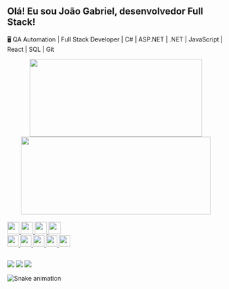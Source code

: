 ## Olá! Eu sou João Gabriel, desenvolvedor Full Stack!

🖥️ QA Automation | Full Stack Developer | C# | ASP.NET | .NET | JavaScript | React | SQL | Git

<div align="center">
  <a href="https://github.com/joaogabm">
  <img height="180em" width="400px" src="https://github-readme-stats.vercel.app/api?username=joaogabm&show_icons=true&theme=dracula&include_all_commits=true&count_private=true"/>
  <img height="180em" width="440px" src="https://github-readme-stats.vercel.app/api/top-langs/?username=joaogabm&layout=compact&langs_count=7&theme=dracula"/>
</div>
  
<div style="display: inline_block"><br>
  <img height="28px" src="https://img.shields.io/badge/HTML5-E34F26?style=for-the-badge&logo=html5&logoColor=white"/> 
  <img height="28px" src="https://img.shields.io/badge/CSS3-1572B6?style=for-the-badge&logo=css3&logoColor=white"/>
  <img height="28px" src="https://img.shields.io/badge/JavaScript-F7DF1E?style=for-the-badge&logo=JavaScript&logoColor=white"/> 
  <img height="28px" src="https://img.shields.io/badge/React-20232A?style=for-the-badge&logo=react&logoColor=61DAFB"/> 
</div>
<div>
  <img height="26px" src="https://img.shields.io/badge/C%23-239120?style=for-the-badge&logo=c-sharp&logoColor=white">
  <img height="26px" src="https://img.shields.io/badge/ASP.NET-blue?style=flat-square">
  <img height="26px" src="https://img.shields.io/badge/.NET-5C2D91?style=for-the-badge&logo=.net&logoColor=white"/>
  <img height="26px" src="https://img.shields.io/badge/SQL-blue?style=flat-square"/>
  <img height="26px" src="https://img.shields.io/badge/GIT-E44C30?style=for-the-badge&logo=git&logoColor=white"/>
 
</div>
  
##
  
<div> 
  <a href="https://www.instagram.com/joaogabm_/" target="_blank"><img src="https://img.shields.io/badge/-Instagram-%23E4405F?style=for-the-badge&logo=instagram&logoColor=white" target="_blank"></a>
  <a href="https://www.linkedin.com/in/joaogabm/" target="_blank"><img src="https://img.shields.io/badge/-LinkedIn-%230077B5?style=for-the-badge&logo=linkedin&logoColor=white" target="_blank"></a> 
  <a href = "mailto:joaogabriel.jgm@hotmail.com"><img src="https://img.shields.io/badge/-Email-000?style=for-the-badge&logo=microsoft-outlook&logoColor=007BFF" target="_blank"></a>
 
  ![Snake animation](https://github.com/joaogabm/joaogabm/blob/output/github-contribution-grid-snake.svg)
 
</div>


